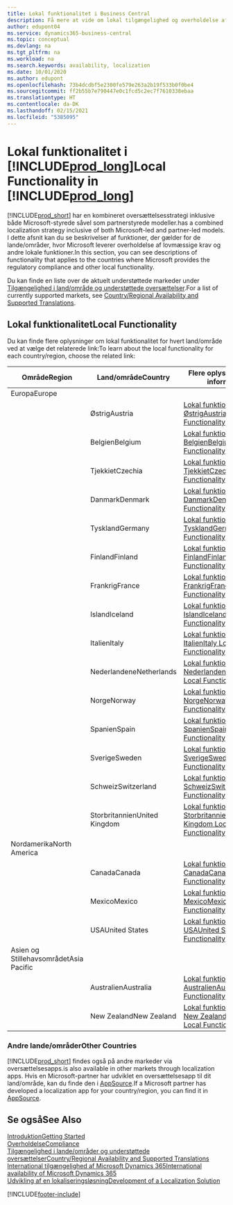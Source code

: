 ```yaml
---
title: Lokal funktionalitet i Business Central
description: Få mere at vide om lokal tilgængelighed og overholdelse af Business Central for de lande, hvor Microsoft leverer den lokale funktionalitet.
author: edupont04
ms.service: dynamics365-business-central
ms.topic: conceptual
ms.devlang: na
ms.tgt_pltfrm: na
ms.workload: na
ms.search.keywords: availability, localization
ms.date: 10/01/2020
ms.author: edupont
ms.openlocfilehash: 73b4dcdbf5e2300fe579e263a2b19f533b0f0be4
ms.sourcegitcommit: ff2b55b7e790447e0c1fcd5c2ec7f7610338ebaa
ms.translationtype: HT
ms.contentlocale: da-DK
ms.lasthandoff: 02/15/2021
ms.locfileid: "5385095"
---
```

# <a name="local-functionality-in-prod_long"></a><span data-ttu-id="9495c-103">Lokal funktionalitet i [!INCLUDE[prod_long](includes/prod_long.md)]</span><span class="sxs-lookup"><span data-stu-id="9495c-103">Local Functionality in [!INCLUDE[prod_long](includes/prod_long.md)]</span></span>

[!INCLUDE[prod_short](includes/prod_short.md)] <span data-ttu-id="9495c-104">har en kombineret oversættelsesstrategi inklusive både Microsoft-styrede såvel som partnerstyrede modeller.</span><span class="sxs-lookup"><span data-stu-id="9495c-104">has a combined localization strategy inclusive of both Microsoft-led and partner-led models.</span></span> <span data-ttu-id="9495c-105">I dette afsnit kan du se beskrivelser af funktioner, der gælder for de lande/områder, hvor Microsoft leverer overholdelse af lovmæssige krav og andre lokale funktioner.</span><span class="sxs-lookup"><span data-stu-id="9495c-105">In this section, you can see descriptions of functionality that applies to the countries where Microsoft provides the regulatory compliance and other local functionality.</span></span>  

<span data-ttu-id="9495c-106">Du kan finde en liste over de aktuelt understøttede markeder under [Tilgængelighed i land/område og understøttede oversættelser](/dynamics365/business-central/dev-itpro/compliance/apptest-countries-and-translations?toc=/dynamics365/business-central/toc.json).</span><span class="sxs-lookup"><span data-stu-id="9495c-106">For a list of currently supported markets, see [Country/Regional Availability and Supported Translations](/dynamics365/business-central/dev-itpro/compliance/apptest-countries-and-translations?toc=/dynamics365/business-central/toc.json).</span></span>  

## <a name="local-functionality"></a><span data-ttu-id="9495c-107">Lokal funktionalitet</span><span class="sxs-lookup"><span data-stu-id="9495c-107">Local Functionality</span></span>

<span data-ttu-id="9495c-108">Du kan finde flere oplysninger om lokal funktionalitet for hvert land/område ved at vælge det relaterede link:</span><span class="sxs-lookup"><span data-stu-id="9495c-108">To learn about the local functionality for each country/region, choose the related link:</span></span>

| <span data-ttu-id="9495c-109">Område</span><span class="sxs-lookup"><span data-stu-id="9495c-109">Region</span></span> | <span data-ttu-id="9495c-110">Land/område</span><span class="sxs-lookup"><span data-stu-id="9495c-110">Country</span></span> | <span data-ttu-id="9495c-111">Flere oplysninger</span><span class="sxs-lookup"><span data-stu-id="9495c-111">More information</span></span> |
| --- | --- |--- |
| <span data-ttu-id="9495c-112">Europa</span><span class="sxs-lookup"><span data-stu-id="9495c-112">Europe</span></span> |  | |
|        | <span data-ttu-id="9495c-113">Østrig</span><span class="sxs-lookup"><span data-stu-id="9495c-113">Austria</span></span> | [<span data-ttu-id="9495c-114">Lokal funktionalitet for Østrig</span><span class="sxs-lookup"><span data-stu-id="9495c-114">Austria Local Functionality</span></span>](localfunctionality/austria/austria-local-functionality.md) |
|        | <span data-ttu-id="9495c-115">Belgien</span><span class="sxs-lookup"><span data-stu-id="9495c-115">Belgium</span></span> | [<span data-ttu-id="9495c-116">Lokal funktionalitet for Belgien</span><span class="sxs-lookup"><span data-stu-id="9495c-116">Belgium Local Functionality</span></span>](localfunctionality/belgium/belgium-local-functionality.md) |
|        | <span data-ttu-id="9495c-117">Tjekkiet</span><span class="sxs-lookup"><span data-stu-id="9495c-117">Czechia</span></span> | [<span data-ttu-id="9495c-118">Lokal funktionalitet for Tjekkiet</span><span class="sxs-lookup"><span data-stu-id="9495c-118">Czech Local Functionality</span></span>](localfunctionality/czech/czech-local-functionality.md) |
|        | <span data-ttu-id="9495c-119">Danmark</span><span class="sxs-lookup"><span data-stu-id="9495c-119">Denmark</span></span> | [<span data-ttu-id="9495c-120">Lokal funktionalitet for Danmark</span><span class="sxs-lookup"><span data-stu-id="9495c-120">Denmark Local Functionality</span></span>](localfunctionality/denmark/denmark-local-functionality.md) |
|        | <span data-ttu-id="9495c-121">Tyskland</span><span class="sxs-lookup"><span data-stu-id="9495c-121">Germany</span></span> | [<span data-ttu-id="9495c-122">Lokal funktionalitet for Tyskland</span><span class="sxs-lookup"><span data-stu-id="9495c-122">Germany Local Functionality</span></span>](localfunctionality/germany/germany-local-functionality.md) |
|        | <span data-ttu-id="9495c-123">Finland</span><span class="sxs-lookup"><span data-stu-id="9495c-123">Finland</span></span> | [<span data-ttu-id="9495c-124">Lokal funktionalitet for Finland</span><span class="sxs-lookup"><span data-stu-id="9495c-124">Finland Local Functionality</span></span>](localfunctionality/finland/finland-local-functionality.md) |
|        | <span data-ttu-id="9495c-125">Frankrig</span><span class="sxs-lookup"><span data-stu-id="9495c-125">France</span></span> | [<span data-ttu-id="9495c-126">Lokal funktionalitet for Frankrig</span><span class="sxs-lookup"><span data-stu-id="9495c-126">France Local Functionality</span></span>](localfunctionality/france/france-local-functionality.md) |
|        | <span data-ttu-id="9495c-127">Island</span><span class="sxs-lookup"><span data-stu-id="9495c-127">Iceland</span></span> | [<span data-ttu-id="9495c-128">Lokal funktionalitet for Island</span><span class="sxs-lookup"><span data-stu-id="9495c-128">Iceland Local Functionality</span></span>](localfunctionality/iceland/iceland-local-functionality.md) |
|        | <span data-ttu-id="9495c-129">Italien</span><span class="sxs-lookup"><span data-stu-id="9495c-129">Italy</span></span> | [<span data-ttu-id="9495c-130">Lokal funktionalitet for Italien</span><span class="sxs-lookup"><span data-stu-id="9495c-130">Italy Local Functionality</span></span>](localfunctionality/italy/italy-local-functionality.md) |
|        | <span data-ttu-id="9495c-131">Nederlandene</span><span class="sxs-lookup"><span data-stu-id="9495c-131">Netherlands</span></span> | [<span data-ttu-id="9495c-132">Lokal funktionalitet for Nederlandene</span><span class="sxs-lookup"><span data-stu-id="9495c-132">Netherlands Local Functionality</span></span>](localfunctionality/netherlands/netherlands-local-functionality.md) |
|        | <span data-ttu-id="9495c-133">Norge</span><span class="sxs-lookup"><span data-stu-id="9495c-133">Norway</span></span> | [<span data-ttu-id="9495c-134">Lokal funktionalitet for Norge</span><span class="sxs-lookup"><span data-stu-id="9495c-134">Norway Local Functionality</span></span>](localfunctionality/norway/norway-local-functionality.md) |
|        | <span data-ttu-id="9495c-135">Spanien</span><span class="sxs-lookup"><span data-stu-id="9495c-135">Spain</span></span> | [<span data-ttu-id="9495c-136">Lokal funktionalitet for Spanien</span><span class="sxs-lookup"><span data-stu-id="9495c-136">Spain Local Functionality</span></span>](localfunctionality/spain/spain-local-functionality.md) |
|        | <span data-ttu-id="9495c-137">Sverige</span><span class="sxs-lookup"><span data-stu-id="9495c-137">Sweden</span></span> | [<span data-ttu-id="9495c-138">Lokal funktionalitet for Sverige</span><span class="sxs-lookup"><span data-stu-id="9495c-138">Sweden Local Functionality</span></span>](localfunctionality/sweden/sweden-local-functionality.md) |
|        | <span data-ttu-id="9495c-139">Schweiz</span><span class="sxs-lookup"><span data-stu-id="9495c-139">Switzerland</span></span> | [<span data-ttu-id="9495c-140">Lokal funktionalitet for Schweiz</span><span class="sxs-lookup"><span data-stu-id="9495c-140">Switzerland Local Functionality</span></span>](localfunctionality/switzerland/switzerland-local-functionality.md) |
|        | <span data-ttu-id="9495c-141">Storbritannien</span><span class="sxs-lookup"><span data-stu-id="9495c-141">United Kingdom</span></span> | [<span data-ttu-id="9495c-142">Lokal funktionalitet for Storbritannien</span><span class="sxs-lookup"><span data-stu-id="9495c-142">United Kingdom Local Functionality</span></span>](localfunctionality/unitedkingdom/united-kingdom-local-functionality.md) |
| <span data-ttu-id="9495c-143">Nordamerika</span><span class="sxs-lookup"><span data-stu-id="9495c-143">North America</span></span> |       |  |
|        | <span data-ttu-id="9495c-144">Canada</span><span class="sxs-lookup"><span data-stu-id="9495c-144">Canada</span></span>|[<span data-ttu-id="9495c-145">Lokal funktionalitet for Canada</span><span class="sxs-lookup"><span data-stu-id="9495c-145">Canada Local Functionality</span></span>](localfunctionality/canada/canada-local-functionality.md) |
|        | <span data-ttu-id="9495c-146">Mexico</span><span class="sxs-lookup"><span data-stu-id="9495c-146">Mexico</span></span> | [<span data-ttu-id="9495c-147">Lokal funktionalitet for Mexico</span><span class="sxs-lookup"><span data-stu-id="9495c-147">Mexico Local Functionality</span></span>](localfunctionality/mexico/mexico-local-functionality.md) |
|        | <span data-ttu-id="9495c-148">USA</span><span class="sxs-lookup"><span data-stu-id="9495c-148">United States</span></span>|[<span data-ttu-id="9495c-149">Lokal funktionalitet for USA</span><span class="sxs-lookup"><span data-stu-id="9495c-149">United States Local Functionality</span></span>](localfunctionality/unitedstates/united-states-local-functionality.md) |
| <span data-ttu-id="9495c-150">Asien og Stillehavsområdet</span><span class="sxs-lookup"><span data-stu-id="9495c-150">Asia Pacific</span></span> |       |  |
|        | <span data-ttu-id="9495c-151">Australien</span><span class="sxs-lookup"><span data-stu-id="9495c-151">Australia</span></span> | [<span data-ttu-id="9495c-152">Lokal funktionalitet for Australien</span><span class="sxs-lookup"><span data-stu-id="9495c-152">Australia Local Functionality</span></span>](localfunctionality/australia/australia-local-functionality.md) |
|        | <span data-ttu-id="9495c-153">New Zealand</span><span class="sxs-lookup"><span data-stu-id="9495c-153">New Zealand</span></span> | [<span data-ttu-id="9495c-154">Lokal funktionalitet for New Zealand</span><span class="sxs-lookup"><span data-stu-id="9495c-154">New Zealand Local Functionality</span></span>](localfunctionality/newzealand/new-zealand-local-functionality.md) |

### <a name="other-countries"></a><span data-ttu-id="9495c-155">Andre lande/områder</span><span class="sxs-lookup"><span data-stu-id="9495c-155">Other Countries</span></span>

[!INCLUDE[prod_short](includes/prod_short.md)] <span data-ttu-id="9495c-156">findes også på andre markeder via oversættelsesapps.</span><span class="sxs-lookup"><span data-stu-id="9495c-156">is also available in other markets through localization apps.</span></span> <span data-ttu-id="9495c-157">Hvis en Microsoft-partner har udviklet en oversættelsesapp til dit land/område, kan du finde den i [AppSource](https://go.microsoft.com/fwlink/?linkid=2081646).</span><span class="sxs-lookup"><span data-stu-id="9495c-157">If a Microsoft partner has developed a localization app for your country/region, you can find it in [AppSource](https://go.microsoft.com/fwlink/?linkid=2081646).</span></span>

## <a name="see-also"></a><span data-ttu-id="9495c-158">Se også</span><span class="sxs-lookup"><span data-stu-id="9495c-158">See Also</span></span>

[<span data-ttu-id="9495c-159">Introduktion</span><span class="sxs-lookup"><span data-stu-id="9495c-159">Getting Started</span></span>](product-get-started.md)  
[<span data-ttu-id="9495c-160">Overholdelse</span><span class="sxs-lookup"><span data-stu-id="9495c-160">Compliance</span></span>](compliance/compliance-overview.md)  
[<span data-ttu-id="9495c-161">Tilgængelighed i lande/områder og understøttede oversættelser</span><span class="sxs-lookup"><span data-stu-id="9495c-161">Country/Regional Availability and Supported Translations</span></span>](/dynamics365/business-central/dev-itpro/compliance/apptest-countries-and-translations?toc=/dynamics365/business-central/toc.json)  
[<span data-ttu-id="9495c-162">International tilgængelighed af Microsoft Dynamics 365</span><span class="sxs-lookup"><span data-stu-id="9495c-162">International availability of Microsoft Dynamics 365</span></span>](/dynamics365/get-started/availability)  
[<span data-ttu-id="9495c-163">Udvikling af en lokaliseringsløsning</span><span class="sxs-lookup"><span data-stu-id="9495c-163">Development of a Localization Solution</span></span>](/dynamics365/business-central/dev-itpro/developer/readiness/readiness-develop-localization)  


[!INCLUDE[footer-include](includes/footer-banner.md)]
